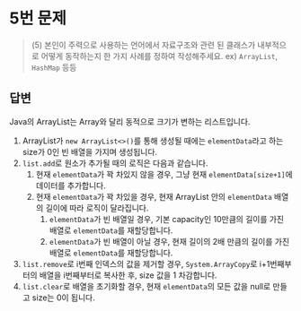 # 5번 문제
> (5) 본인이 주력으로 사용하는 언어에서 자료구조와 관련 된 클래스가 내부적으로 어떻게 동작하는지 한 가지 사례를 정하여 작성해주세요. ex) `ArrayList`, `HashMap` 등등


## 답변
Java의 ArrayList는 Array와 달리 동적으로 크기가 변하는 리스트입니다.

1. ArrayList가 `new ArrayList<>()`를 통해 생성될 때에는 `elementData`라고 하는 size가 0인 빈 배열을 가지며 생성됩니다. 
2. `list.add`로 원소가 추가될 때의 로직은 다음과 같습니다.
    1. 현재 `elementData`가 꽉 차있지 않을 경우, 그냥 현재 `elementData[size+1]`에 데이터를 추가합니다.
    2. 현재 `elementData`가 꽉 차있을 경우, 현재 ArrayList 안의 `elementData` 배열의 길이에 따라 로직이 달라집니다.
        1. `elementData`가 빈 배열일 경우, 기본 capacity인 10만큼의 길이를 가진 배열로 `elementData`를 재할당합니다.
        2. `elementData`가 빈 배열이 아닐 경우, 현재 길이의 2배 만큼의 길이를 가진 배열로 `elementData`를 재할당합니다.
3. `list.remove`로 i번째 인덱스의 값을 제거할 경우, `System.ArrayCopy`로 i+1번째부터의 배열을 i번째부터로 복사한 후, size 값을 1 차감합니다.
4. `list.clear`로 배열을 초기화할 경우, 현재 `elementData`의 모든 값을 null로 만들고 size는 0이 됩니다.